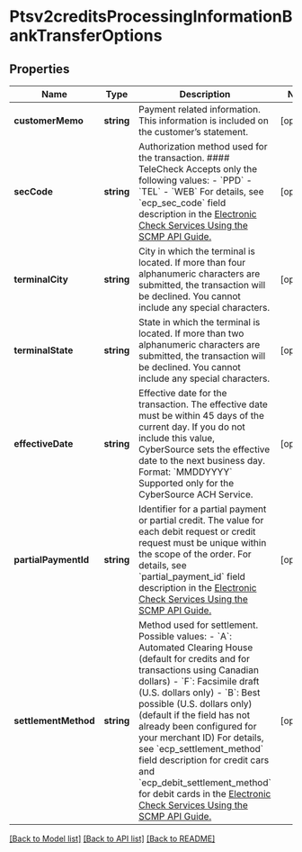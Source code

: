 # Ptsv2creditsProcessingInformationBankTransferOptions

## Properties
Name | Type | Description | Notes
------------ | ------------- | ------------- | -------------
**customerMemo** | **string** | Payment related information.  This information is included on the customer’s statement. | [optional] 
**secCode** | **string** | Authorization method used for the transaction.  #### TeleCheck Accepts only the following values: - &#x60;PPD&#x60; - &#x60;TEL&#x60; - &#x60;WEB&#x60;  For details, see &#x60;ecp_sec_code&#x60; field description in the [Electronic Check Services Using the SCMP API Guide.](https://apps.cybersource.com/library/documentation/dev_guides/EChecks_SCMP_API/html/wwhelp/wwhimpl/js/html/wwhelp.htm) | [optional] 
**terminalCity** | **string** | City in which the terminal is located. If more than four alphanumeric characters are submitted, the transaction will be declined.  You cannot include any special characters. | [optional] 
**terminalState** | **string** | State in which the terminal is located. If more than two alphanumeric characters are submitted, the transaction will be declined.  You cannot include any special characters. | [optional] 
**effectiveDate** | **string** | Effective date for the transaction. The effective date must be within 45 days of the current day. If you do not include this value, CyberSource sets the effective date to the next business day.  Format: &#x60;MMDDYYYY&#x60;  Supported only for the CyberSource ACH Service. | [optional] 
**partialPaymentId** | **string** | Identifier for a partial payment or partial credit.  The value for each debit request or credit request must be unique within the scope of the order. For details, see &#x60;partial_payment_id&#x60; field description in the [Electronic Check Services Using the SCMP API Guide.](https://apps.cybersource.com/library/documentation/dev_guides/EChecks_SCMP_API/html/wwhelp/wwhimpl/js/html/wwhelp.htm) | [optional] 
**settlementMethod** | **string** | Method used for settlement.  Possible values: - &#x60;A&#x60;: Automated Clearing House (default for credits and for transactions using Canadian dollars) - &#x60;F&#x60;: Facsimile draft (U.S. dollars only) - &#x60;B&#x60;: Best possible (U.S. dollars only) (default if the field has not already been configured for your merchant ID)  For details, see &#x60;ecp_settlement_method&#x60; field description for credit cars and &#x60;ecp_debit_settlement_method&#x60; for debit cards in the [Electronic Check Services Using the SCMP API Guide.](https://apps.cybersource.com/library/documentation/dev_guides/EChecks_SCMP_API/html/wwhelp/wwhimpl/js/html/wwhelp.htm) | [optional] 

[[Back to Model list]](../README.md#documentation-for-models) [[Back to API list]](../README.md#documentation-for-api-endpoints) [[Back to README]](../README.md)


